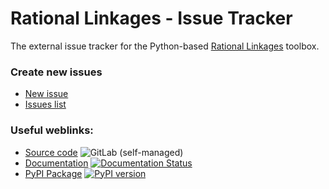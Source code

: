 # Rational Linkages - Issue Tracker
The external issue tracker for the Python-based [Rational Linkages](https://git.uibk.ac.at/geometrie-vermessung/rational-linkages) toolbox. 

### Create new issues
- [New issue](https://github.com/hucik14/rl-issues/issues/new/choose)
- [Issues list](https://github.com/hucik14/rl-issues/issues)

### Useful weblinks:
- [Source code](https://git.uibk.ac.at/geometrie-vermessung/rational-linkages) ![GitLab (self-managed)](https://img.shields.io/gitlab/v/release/21918?gitlab_url=https%3A%2F%2Fgit.uibk.ac.at%2F&style=social&logo=gitlab&label=repository)
- [Documentation](https://rational-linkages.readthedocs.io/) [![Documentation Status](https://readthedocs.org/projects/rational-linkages/badge/?version=latest)](https://rational-linkages.readthedocs.io/?badge=latest)
- [PyPI Package](https://pypi.org/project/rational-linkages/) [![PyPI version](https://badge.fury.io/py/rational-linkages.svg)](https://pypi.org/project/rational-linkages/)


